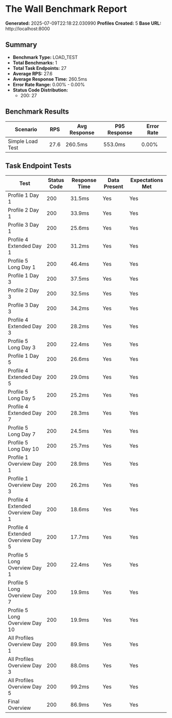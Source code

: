 # The Wall Benchmark Report

**Generated:** 2025-07-09T22:18:22.030990
**Profiles Created:** 5
**Base URL:** http://localhost:8000

## Summary

- **Benchmark Type:** LOAD_TEST
- **Total Benchmarks:** 1
- **Total Task Endpoints:** 27
- **Average RPS:** 27.6
- **Average Response Time:** 260.5ms
- **Error Rate Range:** 0.00% - 0.00%
- **Status Code Distribution:**
  - 200: 27

## Benchmark Results

| Scenario | RPS | Avg Response | P95 Response | Error Rate |
|----------|-----|--------------|--------------|------------|
| Simple Load Test | 27.6 | 260.5ms | 553.0ms | 0.00% |

## Task Endpoint Tests

| Test | Status Code | Response Time | Data Present | Expectations Met |
|------|-------------|---------------|--------------|------------------|
| Profile 1 Day 1 | 200 | 31.5ms | Yes | Yes |
| Profile 2 Day 1 | 200 | 33.9ms | Yes | Yes |
| Profile 3 Day 1 | 200 | 25.6ms | Yes | Yes |
| Profile 4 Extended Day 1 | 200 | 31.2ms | Yes | Yes |
| Profile 5 Long Day 1 | 200 | 46.4ms | Yes | Yes |
| Profile 1 Day 3 | 200 | 37.5ms | Yes | Yes |
| Profile 2 Day 3 | 200 | 32.5ms | Yes | Yes |
| Profile 3 Day 3 | 200 | 34.2ms | Yes | Yes |
| Profile 4 Extended Day 3 | 200 | 28.2ms | Yes | Yes |
| Profile 5 Long Day 3 | 200 | 22.4ms | Yes | Yes |
| Profile 1 Day 5 | 200 | 26.6ms | Yes | Yes |
| Profile 4 Extended Day 5 | 200 | 29.0ms | Yes | Yes |
| Profile 5 Long Day 5 | 200 | 25.2ms | Yes | Yes |
| Profile 4 Extended Day 7 | 200 | 28.3ms | Yes | Yes |
| Profile 5 Long Day 7 | 200 | 24.5ms | Yes | Yes |
| Profile 5 Long Day 10 | 200 | 25.7ms | Yes | Yes |
| Profile 1 Overview Day 1 | 200 | 28.9ms | Yes | Yes |
| Profile 1 Overview Day 3 | 200 | 26.2ms | Yes | Yes |
| Profile 4 Extended Overview Day 1 | 200 | 18.6ms | Yes | Yes |
| Profile 4 Extended Overview Day 5 | 200 | 17.7ms | Yes | Yes |
| Profile 5 Long Overview Day 1 | 200 | 22.4ms | Yes | Yes |
| Profile 5 Long Overview Day 7 | 200 | 19.9ms | Yes | Yes |
| Profile 5 Long Overview Day 10 | 200 | 19.9ms | Yes | Yes |
| All Profiles Overview Day 1 | 200 | 89.9ms | Yes | Yes |
| All Profiles Overview Day 3 | 200 | 88.0ms | Yes | Yes |
| All Profiles Overview Day 5 | 200 | 99.2ms | Yes | Yes |
| Final Overview | 200 | 86.9ms | Yes | Yes |

